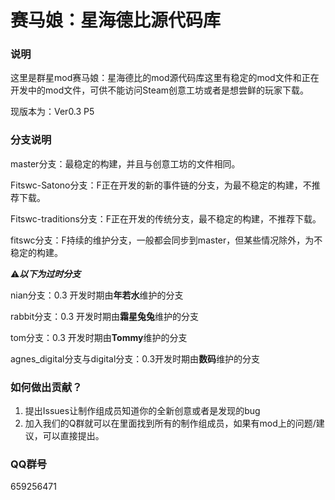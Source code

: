 # 赛马娘：星海德比源代码库

### 说明

这里是群星mod赛马娘：星海德比的mod源代码库这里有稳定的mod文件和正在开发中的mod文件，可供不能访问Steam创意工坊或者是想尝鲜的玩家下载。

现版本为：Ver0.3 P5

### 分支说明

master分支：最稳定的构建，并且与创意工坊的文件相同。

Fitswc-Satono分支：F正在开发的新的事件链的分支，为最不稳定的构建，不推荐下载。

Fitswc-traditions分支：F正在开发的传统分支，最不稳定的构建，不推荐下载。

fitswc分支：F持续的维护分支，一般都会同步到master，但某些情况除外，为不稳定的构建。

⚠***以下为过时分支***

nian分支：0.3 开发时期由**年若水**维护的分支

rabbit分支：0.3 开发时期由**霜星兔兔**维护的分支

tom分支：0.3 开发时期由**Tommy**维护的分支

agnes_digital分支与digital分支：0.3开发时期由**数码**维护的分支


### 如何做出贡献？

1. 提出Issues让制作组成员知道你的全新创意或者是发现的bug
2. 加入我们的Q群就可以在里面找到所有的制作组成员，如果有mod上的问题/建议，可以直接提出。

### QQ群号

659256471
